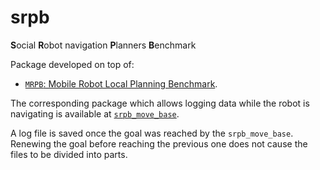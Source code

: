 # srpb

**S**ocial **R**obot navigation **P**lanners **B**enchmark

Package developed on top of:
* [`MRPB`: Mobile Robot Local Planning Benchmark](https://github.com/NKU-MobFly-Robotics/local-planning-benchmark).

The corresponding package which allows logging data while the robot is navigating is available at [`srpb_move_base`](https://github.com/rayvburn/srpb_move_base).

A log file is saved once the goal was reached by the `srpb_move_base`. Renewing the goal before reaching the previous one does not cause the files to be divided into parts.
